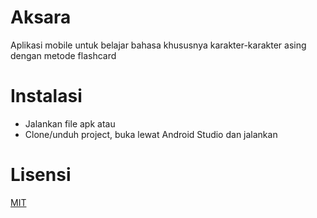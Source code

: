 # Aksara
Aplikasi mobile untuk belajar bahasa khususnya karakter-karakter asing dengan metode flashcard
# Instalasi
- Jalankan file apk atau
- Clone/unduh project, buka lewat Android Studio dan jalankan
# Lisensi
[MIT](https://choosealicense.com/licenses/mit/)
